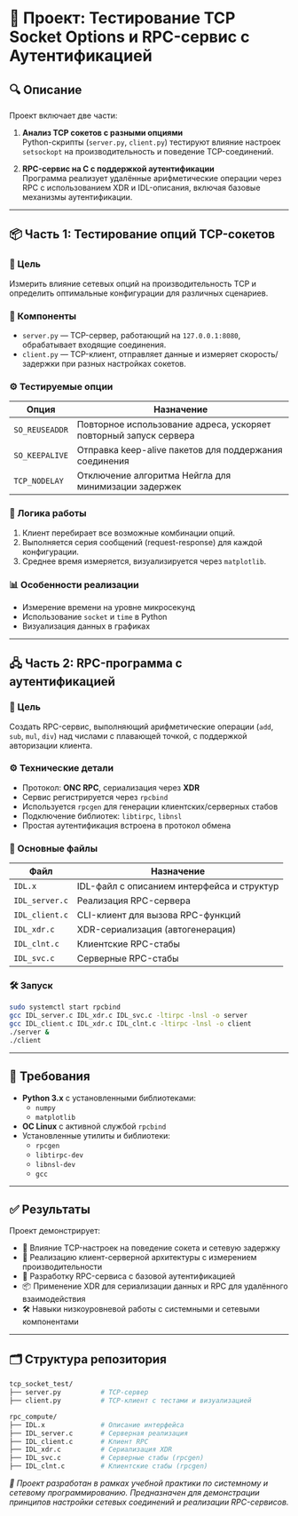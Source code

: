 # 🧪 Проект: Тестирование TCP Socket Options и RPC-сервис с Аутентификацией

## 🔍 Описание

Проект включает две части:

1. **Анализ TCP сокетов с разными опциями**  
   Python-скрипты (`server.py`, `client.py`) тестируют влияние настроек `setsockopt` на производительность и поведение TCP-соединений.

2. **RPC-сервис на C с поддержкой аутентификации**  
   Программа реализует удалённые арифметические операции через RPC с использованием XDR и IDL-описания, включая базовые механизмы аутентификации.

---

## 📦 Часть 1: Тестирование опций TCP-сокетов

### 🎯 Цель

Измерить влияние сетевых опций на производительность TCP и определить оптимальные конфигурации для различных сценариев.

### 🧩 Компоненты

- `server.py` — TCP-сервер, работающий на `127.0.0.1:8080`, обрабатывает входящие соединения.
- `client.py` — TCP-клиент, отправляет данные и измеряет скорость/задержки при разных настройках сокетов.

### ⚙️ Тестируемые опции

| Опция         | Назначение                                                                 |
|---------------|----------------------------------------------------------------------------|
| `SO_REUSEADDR`| Повторное использование адреса, ускоряет повторный запуск сервера         |
| `SO_KEEPALIVE`| Отправка keep-alive пакетов для поддержания соединения                    |
| `TCP_NODELAY` | Отключение алгоритма Нейгла для минимизации задержек                      |

### 🧪 Логика работы

1. Клиент перебирает все возможные комбинации опций.
2. Выполняется серия сообщений (request-response) для каждой конфигурации.
3. Среднее время измеряется, визуализируется через `matplotlib`.

### 📊 Особенности реализации

- Измерение времени на уровне микросекунд
- Использование `socket` и `time` в Python
- Визуализация данных в графиках

---

## 🖧 Часть 2: RPC-программа с аутентификацией

### 🎯 Цель

Создать RPC-сервис, выполняющий арифметические операции (`add`, `sub`, `mul`, `div`) над числами с плавающей точкой, с поддержкой авторизации клиента.

### ⚙️ Технические детали

- Протокол: **ONC RPC**, сериализация через **XDR**
- Сервис регистрируется через `rpcbind`
- Используется `rpcgen` для генерации клиентских/серверных стабов
- Подключение библиотек: `libtirpc`, `libnsl`
- Простая аутентификация встроена в протокол обмена

### 📁 Основные файлы

| Файл              | Назначение                                   |
|-------------------|----------------------------------------------|
| `IDL.x`           | IDL-файл с описанием интерфейса и структур   |
| `IDL_server.c`    | Реализация RPC-сервера                       |
| `IDL_client.c`    | CLI-клиент для вызова RPC-функций            |
| `IDL_xdr.c`       | XDR-сериализация (автогенерация)             |
| `IDL_clnt.c`      | Клиентские RPC-стабы                         |
| `IDL_svc.c`       | Серверные RPC-стабы                          |

### 🛠️ Запуск

```bash
sudo systemctl start rpcbind
gcc IDL_server.c IDL_xdr.c IDL_svc.c -ltirpc -lnsl -o server
gcc IDL_client.c IDL_xdr.c IDL_clnt.c -ltirpc -lnsl -o client
./server &
./client
```

---

## 📌 Требования

- **Python 3.x** с установленными библиотеками:
  - `numpy`
  - `matplotlib`
- **ОС Linux** с активной службой `rpcbind`
- Установленные утилиты и библиотеки:
  - `rpcgen`
  - `libtirpc-dev`
  - `libnsl-dev`
  - `gcc`

---

## ✅ Результаты

Проект демонстрирует:

- 📶 Влияние TCP-настроек на поведение сокета и сетевую задержку  
- 🤝 Реализацию клиент-серверной архитектуры с измерением производительности  
- 🔐 Разработку RPC-сервиса с базовой аутентификацией  
- 📦 Применение XDR для сериализации данных и RPC для удалённого взаимодействия  
- 🛠️ Навыки низкоуровневой работы с системными и сетевыми компонентами

---

## 🗂️ Структура репозитория

```bash
tcp_socket_test/
├── server.py          # TCP-сервер
├── client.py          # TCP-клиент с тестами и визуализацией

rpc_compute/
├── IDL.x              # Описание интерфейса
├── IDL_server.c       # Серверная реализация
├── IDL_client.c       # Клиент RPC
├── IDL_xdr.c          # Сериализация XDR
├── IDL_svc.c          # Серверные стабы (rpcgen)
├── IDL_clnt.c         # Клиентские стабы (rpcgen)
```

*📌 Проект разработан в рамках учебной практики по системному и сетевому программированию. Предназначен для демонстрации принципов настройки сетевых соединений и реализации RPC-сервисов.*
